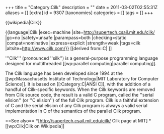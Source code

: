 +++
title = "Category:Cilk"
description = ""
date = 2011-03-02T02:55:31Z
aliases = []
[extra]
id = 9307
[taxonomies]
categories = []
tags = []
+++

{{wikipedia|Cilk}}

<!-- Contents of this box needs verifying! The box was copied from Category:C. -- Erik Siers, 1 March '11 -->
{{language|Cilk
|exec=machine
|site=http://supertech.csail.mit.edu/cilk/
|gc=no
|safety=unsafe
|parampass=both
|checking=static
|compat=nominative
|express=explicit
|strength=weak
|tags=cilk
|altsite=http://www.cilk.com/}}
[[derived from::C| ]]

'''Cilk''' (pronounced ''silk'') is a general-purpose programming language designed for multithreaded [[wp:parallel computing|parallel computing]].

The Cilk language has been developed since 1994 at the [[wp:Massachusetts Institute of Technology|MIT Laboratory for Computer Science]]. It is based on [[:Category:C|ANSI C]], with the addition of a handful of Cilk-specific keywords. When the Cilk keywords are removed from Cilk source code, the result is a valid C program, called the ''serial elision'' (or ''C elision'') of the full Cilk program. Cilk is a faithful extension of C and the serial elision of any Cilk program is always a valid serial implementation in C of the semantics of the parallel Cilk program.

==See also==
*[http://supertech.csail.mit.edu/cilk/ Cilk page at MIT]
*[[wp:Cilk|Cilk on Wikipedia]]
